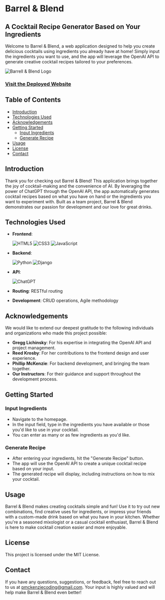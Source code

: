 # Barrel & Blend

## A Cocktail Recipe Generator Based on Your Ingredients

Welcome to Barrel & Blend, a web application designed to help you create delicious cocktails using ingredients you already have at home! Simply input the ingredients you want to use, and the app will leverage the OpenAI API to generate creative cocktail recipes tailored to your preferences.

![Barrell & Blend Logo](https://i.imgur.com/nSSNFrF.png)

### [Visit the Deployed Website](https://barrellandblend-6d3f0840a2d5.herokuapp.com/)

## Table of Contents

- [Introduction](#introduction)
- [Technologies Used](#technologies-used)
- [Acknowledgements](#acknowledgements)
- [Getting Started](#getting-started)
  - [Input Ingredients](#input-ingredients)
  - [Generate Recipe](#generate-recipe)
- [Usage](#usage)
- [License](#license)
- [Contact](#contact)

## Introduction

Thank you for checking out Barrel & Blend! This application brings together the joy of cocktail-making and the convenience of AI. By leveraging the power of ChatGPT through the OpenAI API, the app automatically generates cocktail recipes based on what you have on hand or the ingredients you want to experiment with. Built as a team project, Barrel & Blend demonstrates our passion for development and our love for great drinks.

## Technologies Used

- **Frontend**: 

  ![HTML5](https://img.shields.io/badge/HTML5-E34F26?style=for-the-badge&logo=html5&logoColor=white) ![CSS3](https://img.shields.io/badge/CSS3-1572B6?style=for-the-badge&logo=css3&logoColor=white) ![JavaScript](https://img.shields.io/badge/JavaScript-323330?style=for-the-badge&logo=javascript&logoColor=F7DF1E)
- **Backend**: 

  ![Python](https://img.shields.io/badge/python-3670A0?style=for-the-badge&logo=python&logoColor=ffdd54) ![Django](https://img.shields.io/badge/django-%23092E20.svg?style=for-the-badge&logo=django&logoColor=white)
- **API**: 

  ![ChatGPT](https://img.shields.io/badge/chatGPT-74aa9c?style=for-the-badge&logo=openai&logoColor=white)
- **Routing**: RESTful routing
- **Development**: CRUD operations, Agile methodology

## Acknowledgements

We would like to extend our deepest gratitude to the following individuals and organizations who made this project possible:

- **Gregg Lichinsky**: For his expertise in integrating the OpenAI API and project management.
- **Reed Krosby**: For her contributions to the frontend design and user experience.
- **Phillip McKenzie**: For backend development, and bringing the team together.
- **Our Instructors**: For their guidance and support throughout the development process.

## Getting Started

### Input Ingredients

- Navigate to the homepage.
- In the input field, type in the ingredients you have available or those you'd like to use in your cocktail.
- You can enter as many or as few ingredients as you'd like.

### Generate Recipe

- After entering your ingredients, hit the "Generate Recipe" button.
- The app will use the OpenAI API to create a unique cocktail recipe based on your input.
- The generated recipe will display, including instructions on how to mix your cocktail.

## Usage

Barrel & Blend makes creating cocktails simple and fun! Use it to try out new combinations, find creative uses for ingredients, or impress your friends with a custom-made drink based on what you have in your kitchen. Whether you're a seasoned mixologist or a casual cocktail enthusiast, Barrel & Blend is here to make cocktail creation easier and more enjoyable.

## License

This project is licensed under the MIT License.

## Contact

If you have any questions, suggestions, or feedback, feel free to reach out to us at pmckenziecoding@gmail.com. Your input is highly valued and will help make Barrel & Blend even better!